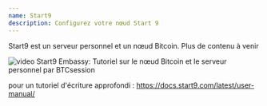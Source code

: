```yaml
---
name: Start9
description: Configurez votre nœud Start 9
---
```


Start9 est un serveur personnel et un nœud Bitcoin.
Plus de contenu à venir

![video](https://www.youtube.com/watch?v=DKBJ3_3ZomU)
Start9 Embassy: Tutoriel sur le nœud Bitcoin et le serveur personnel par BTCsession

pour un tutoriel d'écriture approfondi : https://docs.start9.com/latest/user-manual/
